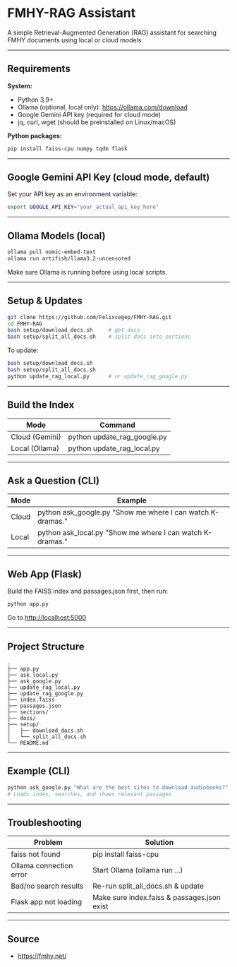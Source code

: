 # FMHY-RAG Assistant

A simple Retrieval-Augmented Generation (RAG) assistant for searching FMHY documents using local or cloud models.

---

## Requirements

**System:**
- Python 3.9+
- Ollama (optional, local only): https://ollama.com/download
- Google Gemini API key (required for cloud mode)
- jq, curl, wget (should be preinstalled on Linux/macOS)

**Python packages:**
```bash
pip install faiss-cpu numpy tqdm flask
```

---

## Google Gemini API Key (cloud mode, default)

Set your API key as an environment variable:
```bash
export GOOGLE_API_KEY="your_actual_api_key_here"
```

---

## Ollama Models (local)

```bash
ollama pull nomic-embed-text
ollama run artifish/llama3.2-uncensored
```
Make sure Ollama is running before using local scripts.

---

## Setup & Updates

```bash
git clone https://github.com/Felixcegep/FMHY-RAG.git
cd FMHY-RAG
bash setup/download_docs.sh     # get docs
bash setup/split_all_docs.sh    # split docs into sections
```

To update:
```bash
bash setup/download_docs.sh
bash setup/split_all_docs.sh
python update_rag_local.py      # or update_rag_google.py
```

---

## Build the Index

| Mode          | Command                       |
|---------------|------------------------------|
| Cloud (Gemini)| python update_rag_google.py  |
| Local (Ollama)| python update_rag_local.py   |

---

## Ask a Question (CLI)

| Mode   | Example                                                    |
|--------|------------------------------------------------------------|
| Cloud  | python ask_google.py "Show me where I can watch K-dramas." |
| Local  | python ask_local.py "Show me where I can watch K-dramas."  |

---

## Web App (Flask)

Build the FAISS index and passages.json first, then run:
```bash
python app.py
```
Go to [http://localhost:5000](http://localhost:5000)

---

## Project Structure

```
.
├── app.py
├── ask_local.py
├── ask_google.py
├── update_rag_local.py
├── update_rag_google.py
├── index.faiss
├── passages.json
├── sections/
├── docs/
├── setup/
│   ├── download_docs.sh
│   └── split_all_docs.sh
└── README.md
```

---

## Example (CLI)

```bash
python ask_google.py "What are the best sites to download audiobooks?"
# Loads index, searches, and shows relevant passages
```

---

## Troubleshooting

| Problem                    | Solution                             |
|----------------------------|--------------------------------------|
| faiss not found            | pip install faiss-cpu                |
| Ollama connection error    | Start Ollama (ollama run ...)        |
| Bad/no search results      | Re-run split_all_docs.sh & update    |
| Flask app not loading      | Make sure index.faiss & passages.json exist |

---

## Source

- https://fmhy.net/
